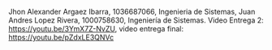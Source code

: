Jhon Alexander Argaez Ibarra, 1036687066, Ingenieria de Sistemas, Juan Andres Lopez Rivera, 1000758630, Ingeniería de Sistemas. Video Entrega 2: https://youtu.be/3YmX7Z-NvZU, video entrega final: https://youtu.be/pZdxLE3QNVc
